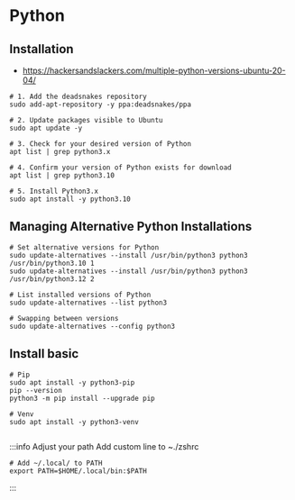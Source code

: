 # Python

## Installation
- https://hackersandslackers.com/multiple-python-versions-ubuntu-20-04/

```shell title=""
# 1. Add the deadsnakes repository
sudo add-apt-repository -y ppa:deadsnakes/ppa

# 2. Update packages visible to Ubuntu
sudo apt update -y

# 3. Check for your desired version of Python
apt list | grep python3.x

# 4. Confirm your version of Python exists for download
apt list | grep python3.10

# 5. Install Python3.x
sudo apt install -y python3.10
```

## Managing Alternative Python Installations

```shell
# Set alternative versions for Python
sudo update-alternatives --install /usr/bin/python3 python3 /usr/bin/python3.10 1
sudo update-alternatives --install /usr/bin/python3 python3 /usr/bin/python3.12 2

# List installed versions of Python
sudo update-alternatives --list python3

# Swapping between versions
sudo update-alternatives --config python3
```

## Install basic

```shell
# Pip
sudo apt install -y python3-pip
pip --version
python3 -m pip install --upgrade pip

# Venv
sudo apt install -y python3-venv


```

:::info Adjust your path
Add custom line to ~./zshrc

```shell
# Add ~/.local/ to PATH
export PATH=$HOME/.local/bin:$PATH
```

:::


